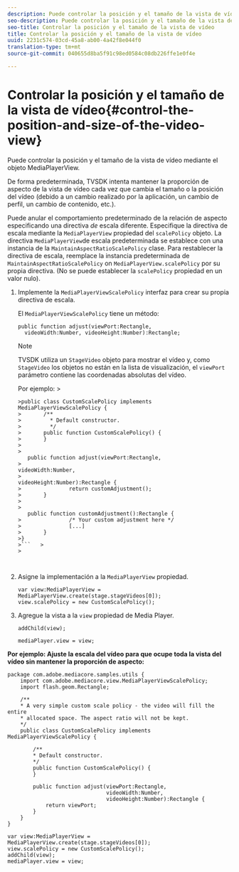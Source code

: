 ```yaml
---
description: Puede controlar la posición y el tamaño de la vista de vídeo mediante el objeto MediaPlayerView.
seo-description: Puede controlar la posición y el tamaño de la vista de vídeo mediante el objeto MediaPlayerView.
seo-title: Controlar la posición y el tamaño de la vista de vídeo
title: Controlar la posición y el tamaño de la vista de vídeo
uuid: 2231c574-03cd-45a8-ab00-4a42f8e044f0
translation-type: tm+mt
source-git-commit: 040655d8ba5f91c98ed0584c08db226ffe1e0f4e

---
```



# Controlar la posición y el tamaño de la vista de vídeo{#control-the-position-and-size-of-the-video-view}

Puede controlar la posición y el tamaño de la vista de vídeo mediante el objeto MediaPlayerView.

De forma predeterminada, TVSDK intenta mantener la proporción de aspecto de la vista de vídeo cada vez que cambia el tamaño o la posición del vídeo (debido a un cambio realizado por la aplicación, un cambio de perfil, un cambio de contenido, etc.).

Puede anular el comportamiento predeterminado de la relación de aspecto especificando una directiva *de* escala diferente. Especifique la directiva de escala mediante la `MediaPlayerView` propiedad del `scalePolicy` objeto. La directiva `MediaPlayerView`de escala predeterminada se establece con una instancia de la `MaintainAspectRatioScalePolicy` clase. Para restablecer la directiva de escala, reemplace la instancia predeterminada de `MaintainAspectRatioScalePolicy` on `MediaPlayerView.scalePolicy` por su propia directiva. (No se puede establecer la `scalePolicy` propiedad en un valor nulo).

1. Implemente la `MediaPlayerViewScalePolicy` interfaz para crear su propia directiva de escala.

   El `MediaPlayerViewScalePolicy` tiene un método:

   ```
   public function adjust(viewPort:Rectangle, 
     videoWidth:Number, videoHeight:Number):Rectangle;
   ```

   >[!NOTE]
   >
   >TVSDK utiliza un `StageVideo` objeto para mostrar el vídeo y, como `StageVideo` los objetos no están en la lista de visualización, el `viewPort` parámetro contiene las coordenadas absolutas del vídeo.
   >
   >
   >Por ejemplo:    >
   >
   >
   ```>
   >public class CustomScalePolicy implements MediaPlayerViewScalePolicy { 
   >       /** 
   >         * Default constructor. 
   >         */ 
   >       public function CustomScalePolicy() { 
   >       } 
   > 
   >    
      public function adjust(viewPort:Rectangle,  
   >                                                     videoWidth:Number,  
   >                                                     videoHeight:Number):Rectangle { 
   >               return customAdjustment(); 
   >       } 
   > 
   >    
      public function customAdjustment():Rectangle { 
   >               /* Your custom adjustment here */ 
   >               [...] 
   >       } 
   >}
   >```   >
   >



1. Asigne la implementación a la `MediaPlayerView` propiedad.

   ```
   var view:MediaPlayerView = MediaPlayerView.create(stage.stageVideos[0]); 
   view.scalePolicy = new CustomScalePolicy();
   ```

1. Agregue la vista a la `view` propiedad de Media Player.

   ```
   addChild(view); 
   
   mediaPlayer.view = view;
   ```

<!--<a id="example_7B08ECCDA17B4DD191FC672BD1F4C850"></a>-->

**Por ejemplo: Ajuste la escala del vídeo para que ocupe toda la vista del vídeo sin mantener la proporción de aspecto:**

```
package com.adobe.mediacore.samples.utils { 
    import com.adobe.mediacore.view.MediaPlayerViewScalePolicy; 
    import flash.geom.Rectangle; 
 
    /** 
    * A very simple custom scale policy - the video will fill the entire 
    * allocated space. The aspect ratio will not be kept. 
    */ 
    public class CustomScalePolicy implements MediaPlayerViewScalePolicy { 
 
        /** 
        * Default constructor. 
        */ 
        public function CustomScalePolicy() { 
        } 
 
        public function adjust(viewPort:Rectangle, 
                               videoWidth:Number,  
                               videoHeight:Number):Rectangle { 
            return viewPort; 
        } 
    } 
} 
 
var view:MediaPlayerView = MediaPlayerView.create(stage.stageVideos[0]); 
view.scalePolicy = new CustomScalePolicy(); 
addChild(view); 
mediaPlayer.view = view;
```


